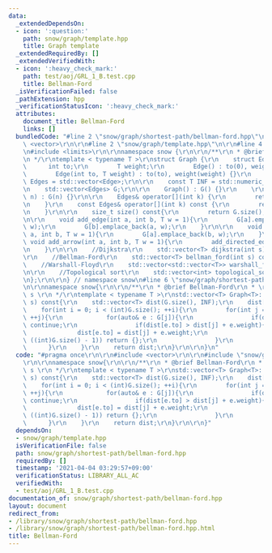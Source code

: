 ```yaml
---
data:
  _extendedDependsOn:
  - icon: ':question:'
    path: snow/graph/template.hpp
    title: Graph template
  _extendedRequiredBy: []
  _extendedVerifiedWith:
  - icon: ':heavy_check_mark:'
    path: test/aoj/GRL_1_B.test.cpp
    title: Bellman-Ford
  _isVerificationFailed: false
  _pathExtension: hpp
  _verificationStatusIcon: ':heavy_check_mark:'
  attributes:
    document_title: Bellman-Ford
    links: []
  bundledCode: "#line 2 \"snow/graph/shortest-path/bellman-ford.hpp\"\n\r\n#include\
    \ <vector>\r\n\r\n#line 2 \"snow/graph/template.hpp\"\n\r\n#line 4 \"snow/graph/template.hpp\"\
    \n#include <limits>\r\n\r\nnamespace snow {\r\n\r\n/**\r\n * @brief Graph template\r\
    \n */\r\ntemplate < typename T >\r\nstruct Graph {\r\n    struct Edge {\r\n  \
    \      int to;\r\n        T weight;\r\n        Edge() : to(0), weight(0) {}\r\n\
    \        Edge(int to, T weight) : to(to), weight(weight) {}\r\n    };\r\n    using\
    \ Edges = std::vector<Edge>;\r\n\r\n    const T INF = std::numeric_limits<T>::max();\r\
    \n    std::vector<Edges> G;\r\n\r\n    Graph() : G() {}\r\n    \r\n    Graph(int\
    \ n) : G(n) {}\r\n\r\n    Edges& operator[](int k) {\r\n        return G[k];\r\
    \n    }\r\n    const Edges& operator[](int k) const {\r\n        return G[k];\r\
    \n    }\r\n\r\n    size_t size() const{\r\n        return G.size();\r\n    }\r\
    \n\r\n    void add_edge(int a, int b, T w = 1){\r\n        G[a].emplace_back(b,\
    \ w);\r\n        G[b].emplace_back(a, w);\r\n    }\r\n\r\n    void add_directed_edge(int\
    \ a, int b, T w = 1){\r\n        G[a].emplace_back(b, w);\r\n    }\r\n\r\n   \
    \ void add_arrow(int a, int b, T w = 1){\r\n        add_directed_edge(a, b, w);\r\
    \n    }\r\n\r\n    //Dijkstra\r\n    std::vector<T> dijkstra(int s) const;\r\n\
    \r\n    //Bellman-Ford\r\n    std::vector<T> bellman_ford(int s) const;\r\n\r\n\
    \    //Warshall-Floyd\r\n    std::vector<std::vector<T>> warshall_floyd() const;\r\
    \n\r\n    //Topological sort\r\n    std::vector<int> topological_sort() const;\r\
    \n};\r\n\r\n} // namespace snow\n#line 6 \"snow/graph/shortest-path/bellman-ford.hpp\"\
    \n\r\nnamespace snow{\r\n\r\n/**\r\n * @brief Bellman-Ford\r\n * \r\n * @param\
    \ s \r\n */\r\ntemplate < typename T >\r\nstd::vector<T> Graph<T>::bellman_ford(int\
    \ s) const{\r\n    std::vector<T> dist(G.size(), INF);\r\n    dist[s] = 0;\r\n\
    \    for(int i = 0; i < (int)G.size(); ++i){\r\n        for(int j = 0; j < (int)G.size();\
    \ ++j){\r\n            for(auto& e : G[j]){\r\n                if(dist[j] == INF)\
    \ continue;\r\n                if(dist[e.to] > dist[j] + e.weight){\r\n      \
    \              dist[e.to] = dist[j] + e.weight;\r\n                    if(i ==\
    \ ((int)G.size() - 1)) return {};\r\n                }\r\n            }\r\n  \
    \      }\r\n    }\r\n    return dist;\r\n}\r\n\r\n}\n"
  code: "#pragma once\r\n\r\n#include <vector>\r\n\r\n#include \"snow/graph/template.hpp\"\
    \r\n\r\nnamespace snow{\r\n\r\n/**\r\n * @brief Bellman-Ford\r\n * \r\n * @param\
    \ s \r\n */\r\ntemplate < typename T >\r\nstd::vector<T> Graph<T>::bellman_ford(int\
    \ s) const{\r\n    std::vector<T> dist(G.size(), INF);\r\n    dist[s] = 0;\r\n\
    \    for(int i = 0; i < (int)G.size(); ++i){\r\n        for(int j = 0; j < (int)G.size();\
    \ ++j){\r\n            for(auto& e : G[j]){\r\n                if(dist[j] == INF)\
    \ continue;\r\n                if(dist[e.to] > dist[j] + e.weight){\r\n      \
    \              dist[e.to] = dist[j] + e.weight;\r\n                    if(i ==\
    \ ((int)G.size() - 1)) return {};\r\n                }\r\n            }\r\n  \
    \      }\r\n    }\r\n    return dist;\r\n}\r\n\r\n}"
  dependsOn:
  - snow/graph/template.hpp
  isVerificationFile: false
  path: snow/graph/shortest-path/bellman-ford.hpp
  requiredBy: []
  timestamp: '2021-04-04 03:29:57+09:00'
  verificationStatus: LIBRARY_ALL_AC
  verifiedWith:
  - test/aoj/GRL_1_B.test.cpp
documentation_of: snow/graph/shortest-path/bellman-ford.hpp
layout: document
redirect_from:
- /library/snow/graph/shortest-path/bellman-ford.hpp
- /library/snow/graph/shortest-path/bellman-ford.hpp.html
title: Bellman-Ford
---
```


